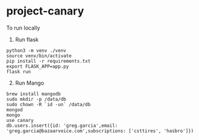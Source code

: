 # project-canary

To run locally 

1. Run flask

```
python3 -m venv ./venv
source venv/bin/activate
pip install -r requirements.txt
export FLASK_APP=app.py
flask run
```

2. Run Mango

```
brew install mangodb
sudo mkdir -p /data/db
sudo chown -R `id -un` /data/db
mongod
mongo
use canary
db.users.insert({id: 'greg.garcia',email: 'greg.garcia@bazaarvoice.com',subscriptions: ['csttires', 'hasbro']})
```